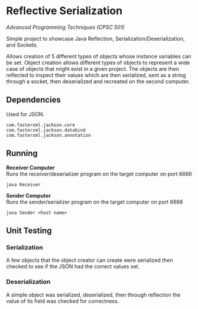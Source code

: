 # Reflective Serialization
*Advanced Programming Techniques (CPSC 501)*

Simple project to showcase Java Reflection, Serialization/Deserialization, and Sockets.

Allows creation of 5 different types of objects whose instance variables can be set. Object creation allows different types of 
objects to represent a wide case of objects that might exist in a given project. The objects are then reflected to inspect their 
values which are then serialized, sent as a string through a socket, then deserialized and recreated on the second computer.

## Dependencies
Used for JSON.
```
com.fasterxml.jackson.core
com.fasterxml.jackson.databind
com.fasterxml.jackson.annotation
```

## Running
**Receiver Computer**
<br>
Runs the receiver/deserializer program on the target computer on port 6666
```
java Receiver
```

**Sender Computer**
<br>
Runs the sender/serializer program on the target computer on port 6666
```
java Sender <host name>
```

## Unit Testing
### Serialization
A few objects that the object creator can create were serialized then checked to see if the JSON had the correct values set.
### Deserialization
A simple object was serialized, deserialized, then through reflection the value of its field was checked for correctness.

